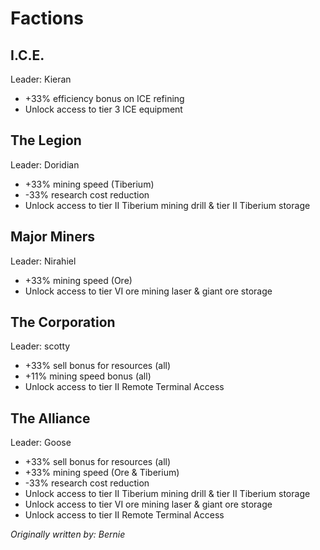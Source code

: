 # Factions

## I.C.E.

Leader: Kieran

*   +33% efficiency bonus on ICE refining
*   Unlock access to tier 3 ICE equipment

## The Legion

Leader: Doridian

*   +33% mining speed (Tiberium)
*   -33% research cost reduction
*   Unlock access to tier II Tiberium mining drill & tier II Tiberium storage

## Major Miners

Leader: Nirahiel

*   +33% mining speed (Ore)
*   Unlock access to tier VI ore mining laser & giant ore storage

## The Corporation

Leader: scotty

*   +33% sell bonus for resources (all)
*   +11% mining speed bonus (all)
*   Unlock access to tier II Remote Terminal Access

## The Alliance

Leader: Goose

*   +33% sell bonus for resources (all)
*   +33% mining speed (Ore & Tiberium)
*   -33% research cost reduction
*   Unlock access to tier II Tiberium mining drill & tier II Tiberium storage
*   Unlock access to tier VI ore mining laser & giant ore storage
*   Unlock access to tier II Remote Terminal Access

*Originally written by: Bernie*
